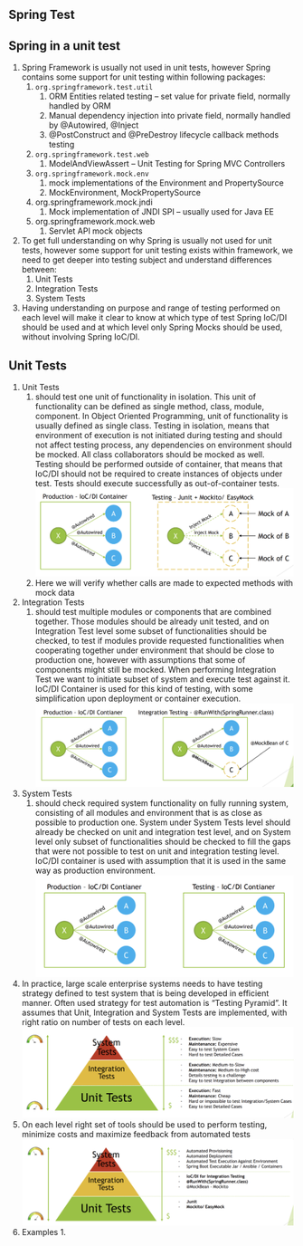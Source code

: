 Spring Test
----------

Spring in a unit test
---------------
1. Spring Framework is usually not used in unit tests, however Spring contains some support for unit testing within following packages:
   1. `org.springframework.test.util`
      1. ORM Entities related testing – set value for private field, normally handled by ORM
      2. Manual dependency injection into private field, normally handled by @Autowired,
         @Inject
      3. @PostConstruct and @PreDestroy lifecycle callback methods testing
   2. `org.springframework.test.web`
      1. ModelAndViewAssert – Unit Testing for Spring MVC Controllers
   3. `org.springframework.mock.env`
      1. mock implementations of the Environment and PropertySource
      2. MockEnvironment, MockPropertySource
   4. org.springframework.mock.jndi
      1. Mock implementation of JNDI SPI – usually used for Java EE
   5. org.springframework.mock.web
      1. Servlet API mock objects
2. To get full understanding on why Spring is usually not used for unit tests,
   however some support for unit testing exists within framework, we need
   to get deeper into testing subject and understand differences between:
   1. Unit Tests
   2. Integration Tests
   3. System Tests
3. Having understanding on purpose and range of testing performed on each
   level will make it clear to know at which type of test Spring IoC/DI
   should be used and at which level only Spring Mocks should be used,
   without involving Spring IoC/DI.


Unit Tests
--------
1. Unit Tests 
   1. should test one unit of functionality in isolation. This unit of functionality can
      be defined as single method, class, module, component. In Object Oriented
      Programming, unit of functionality is usually defined as single class. Testing in isolation,
      means that environment of execution is not initiated during testing and should not affect
      testing process, any dependencies on environment should be mocked. All class
      collaborators should be mocked as well. Testing should be performed outside of
      container, that means that IoC/DI should not be required to create instances of objects
      under test. Tests should execute successfully as out-of-container tests.
       ![img.png](img.png)
   2. Here we will verify whether calls are made to expected methods with mock data
2. Integration Tests 
   1. should test multiple modules or components that are combined
      together. Those modules should be already unit tested, and on Integration Test level some
      subset of functionalities should be checked, to test if modules provide requested
      functionalities when cooperating together under environment that should be close to
      production one, however with assumptions that some of components might still be
      mocked. When performing Integration Test we want to initiate subset of system and
      execute test against it. IoC/DI Container is used for this kind of testing, with some
      simplification upon deployment or container execution.
      ![img_1.png](img_1.png)
3. System Tests
   1. should check required system functionality on fully running system, consisting
      of all modules and environment that is as close as possible to production one. System
      under System Tests level should already be checked on unit and integration test level, and
      on System level only subset of functionalities should be checked to fill the gaps that were
      not possible to test on unit and integration testing level. IoC/DI container is used with
      assumption that it is used in the same way as production environment.
       ![img_2.png](img_2.png)
4. In practice, large scale enterprise systems needs to have testing strategy defined to test
   system that is being developed in efficient manner. Often used strategy for test automation
   is “Testing Pyramid”. It assumes that Unit, Integration and System Tests are implemented,
   with right ratio on number of tests on each level.
    ![img_3.png](img_3.png)
5. On each level right set of tools should be used to perform testing, minimize costs and
   maximize feedback from automated tests
   ![img_4.png](img_4.png)
6. Examples
   1. 

